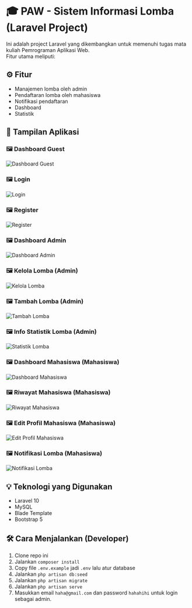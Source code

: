 # 🎓 PAW - Sistem Informasi Lomba (Laravel Project)

Ini adalah project Laravel yang dikembangkan untuk memenuhi tugas mata kuliah Pemrograman Aplikasi Web.  
Fitur utama meliputi:

## ⚙️ Fitur
- Manajemen lomba oleh admin
- Pendaftaran lomba oleh mahasiswa
- Notifikasi pendaftaran
- Dashboard
- Statistik

## 📸 Tampilan Aplikasi

### 🖼 Dashboard Guest
![Dashboard Guest](screenshots/guestdash.png)

### 🖼 Login
![Login](screenshots/login.png)

### 🖼 Register
![Register](screenshots/register.png)

### 🖼 Dashboard Admin
![Dashboard Admin](screenshots/admdash.png)

### 🖼 Kelola Lomba (Admin)
![Kelola Lomba](screenshots/admkelola.png)

### 🖼 Tambah Lomba (Admin)
![Tambah Lomba](screenshots/admtambahlomba.png)

### 🖼 Info Statistik Lomba (Admin)
![Statistik Lomba](screenshots/adminfo.png)

### 🖼 Dashboard Mahasiswa (Mahasiswa)
![Dashboard Mahasiswa](screenshots/mhsdash.png)

### 🖼 Riwayat Mahasiswa (Mahasiswa)
![Riwayat Mahasiswa](screenshots/mhsriwayat.png)

### 🖼 Edit Profil Mahasiswa (Mahasiswa)
![Edit Profil Mahasiswa](screenshots/mhsedit.png)

### 🖼 Notifikasi Lomba (Mahasiswa)
![Notifikasi Lomba](screenshots/mhsnotifikasi.png)

## 💡 Teknologi yang Digunakan
- Laravel 10
- MySQL
- Blade Template
- Bootstrap 5

## 🛠 Cara Menjalankan (Developer)
1. Clone repo ini
2. Jalankan `composer install`
3. Copy file `.env.example` jadi `.env` lalu atur database
4. Jalankan `php artisan db:seed`
5. Jalankan `php artisan migrate`
6. Jalankan `php artisan serve`
7. Masukkan email `haha@gmail.com` dan password `hahahihi` untuk login sebagai admin.

